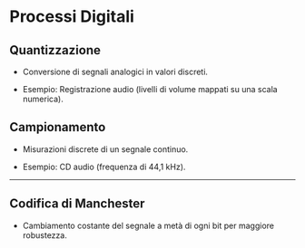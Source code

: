  

# Processi Digitali

  

## Quantizzazione

- Conversione di segnali analogici in valori discreti.

- Esempio: Registrazione audio (livelli di volume mappati su una scala numerica).

  

## Campionamento

- Misurazioni discrete di un segnale continuo.

- Esempio: CD audio (frequenza di 44,1 kHz).

  

---

  

## Codifica di Manchester

- Cambiamento costante del segnale a metà di ogni bit per maggiore robustezza.